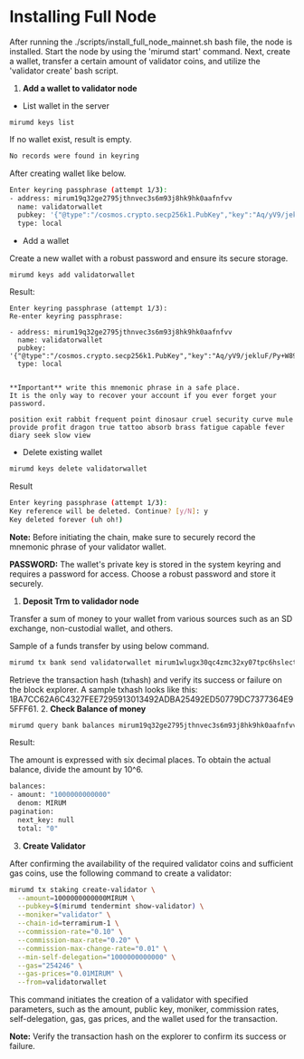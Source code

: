 # Installing Full Node

After running the ./scripts/install_full_node_mainnet.sh bash file, the node is installed. Start the node by using the 'mirumd start' command. Next, create a wallet, transfer a certain amount of validator coins, and utilize the 'validator create' bash script.

1. **Add a wallet to validator node**

- List wallet in the server
  
```base
mirumd keys list
```

If no wallet exist, result is empty.

```bash
No records were found in keyring
```

After creating wallet like below.

```bash
Enter keyring passphrase (attempt 1/3):
- address: mirum19q32ge2795jthnvec3s6m93j8hk9hk0aafnfvv
  name: validatorwallet
  pubkey: '{"@type":"/cosmos.crypto.secp256k1.PubKey","key":"Aq/yV9/jekluF/Py+W89eYRMEshz62a3/tbnQcCQi2qA"}'
  type: local
```

- Add a wallet

Create a new wallet with a robust password and ensure its secure storage.

```base
mirumd keys add validatorwallet
```

Result:

```base
Enter keyring passphrase (attempt 1/3):
Re-enter keyring passphrase:

- address: mirum19q32ge2795jthnvec3s6m93j8hk9hk0aafnfvv
  name: validatorwallet
  pubkey: '{"@type":"/cosmos.crypto.secp256k1.PubKey","key":"Aq/yV9/jekluF/Py+W89eYRMEshz62a3/tbnQcCQi2qA"}'
  type: local


**Important** write this mnemonic phrase in a safe place.
It is the only way to recover your account if you ever forget your password.

position exit rabbit frequent point dinosaur cruel security curve mule provide profit dragon true tattoo absorb brass fatigue capable fever diary seek slow view

```

- Delete existing wallet

```bash
mirumd keys delete validatorwallet
```

Result

```bash
Enter keyring passphrase (attempt 1/3):
Key reference will be deleted. Continue? [y/N]: y
Key deleted forever (uh oh!)
```

**Note:** Before initiating the chain, make sure to securely record the mnemonic phrase of your validator wallet.

**PASSWORD:** The wallet's private key is stored in the system keyring and requires a password for access. Choose a robust password and store it securely.

1. **Deposit Trm to validador node**

Transfer a sum of money to your wallet from various sources such as an SD exchange, non-custodial wallet, and others.

Sample of a funds transfer by using below command.

```bash
mirumd tx bank send validatorwallet mirum1wlugx30qc4zmc32xy07tpc6hslectra8wghqgf 800000000000mirum --fees 2mirum --chain-id terramirum-1
```

Retrieve the transaction hash (txhash) and verify its success or failure on the block explorer. A sample txhash looks like this: 1BA7CC62A6C4327FEE7295913013492ADBA25492ED50779DC7377364E95FFF61.
2. **Check Balance of money**

```bash
mirumd query bank balances mirum19q32ge2795jthnvec3s6m93j8hk9hk0aafnfvv
```

Result:

The amount is expressed with six decimal places. To obtain the actual balance, divide the amount by 10^6.

```bash
balances:
- amount: "1000000000000"
  denom: MIRUM
pagination:
  next_key: null
  total: "0"
```

3. **Create Validator**


After confirming the availability of the required validator coins and sufficient gas coins, use the following command to create a validator:

```bash
mirumd tx staking create-validator \
  --amount=1000000000000MIRUM \
  --pubkey=$(mirumd tendermint show-validator) \
  --moniker="validator" \
  --chain-id=terramirum-1 \
  --commission-rate="0.10" \
  --commission-max-rate="0.20" \
  --commission-max-change-rate="0.01" \
  --min-self-delegation="1000000000000" \
  --gas="254246" \
  --gas-prices="0.01MIRUM" \
  --from=validatorwallet  
```

This command initiates the creation of a validator with specified parameters, such as the amount, public key, moniker, commission rates, self-delegation, gas, gas prices, and the wallet used for the transaction.

**Note:** Verify the transaction hash on the explorer to confirm its success or failure.